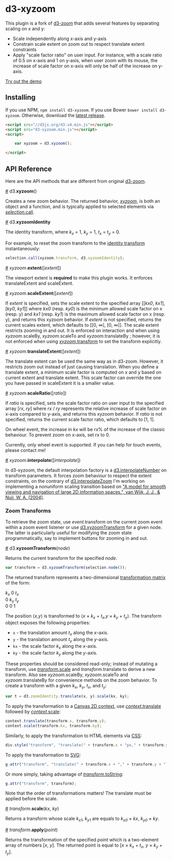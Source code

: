 # d3-xyzoom

This plugin is a fork of [d3-zoom](https://github.com/d3/d3-zoom) that adds several features by separating scaling on x and y:
 * Scale independently along x-axis and y-axis
 * Constrain scale extent on zoom out to respect translate extent constraints
 * Apply "scale factor ratio" on user input. For instance, with a scale ratio of 0.5 on x-axis and 1 on y-axis, when user zoom with its mouse, the increase of scale factor on x-axis will only be half of the increase on y-axis.

[Try out the demo](https://bl.ocks.org/etiennecrb/d8125cdfb138896635dabd84b04b54e9)

## Installing

If you use NPM, `npm install d3-xyzoom`. If you use Bower `bower install d3-xyzoom`. Otherwise, download the [latest release](https://github.com/etiennecrb/d3-xyzoom/releases/latest).

```html
<script src="//d3js.org/d3.v4.min.js"></script>
<script src="d3-xyzoom.min.js"></script>
<script>

    var xyzoom = d3.xyzoom();

</script>
```

## API Reference

Here are the API methods that are different from original [d3-zoom](https://github.com/d3/d3-zoom).

<a href="#xyzoom" name="xyzoom">#</a> d3.<b>xyzoom</b>() 

Creates a new zoom behavior. The returned behavior, [*xyzoom*](#_xyzoom), is both an object and a function, and is typically applied to selected elements via [*selection*.call](https://github.com/d3/d3-selection#selection_call).

<a href="#xyzoomidentity" name="xyzoomidentity">#</a> d3.<b>xyzoomIdentity</b>

The identity transform, where *k<sub>x</sub>* = 1, *k<sub>y</sub>* = 1, *t<sub>x</sub>* = *t<sub>y</sub>* = 0.

For example, to reset the zoom transform to the [identity transform](#zoomIdentity) instantaneously:

```js
selection.call(xyzoom.transform, d3.xyzoomIdentity);
```

<a href="#xyzoom_extent" name="xyzoom_extent">#</a> <i>xyzoom</i>.<b>extent</b>([<i>extent</i>])

The viewport extent is <b>required</b> to make this plugin works. It enforces translateExtent and scaleExtent.

<a href="#xyzoom_scaleExtent" name="xyzoom_scaleExtent">#</a> <i>xyzoom</i>.<b>scaleExtent</b>([<i>extent</i>])

If *extent* is specified, sets the scale extent to the specified array [[*kx0*, *kx1*], [*ky0*, *ky1*]] where *kx0* (resp. *ky0*) is the minimum allowed scale factor on x (resp. y) and *kx1* (resp. *ky1*) is the maximum allowed scale factor on x (resp. y), and returns this xyzoom behavior. If *extent* is not specified, returns the current scales extent, which defaults to [[0, ∞], [0, ∞]]. The scale extent restricts zooming in and out. It is enforced on interaction and when using *xyzoom*.scaleBy, *xyzoom*.scaleTo and *xyzoom*.translateBy ; however, it is not enforced when using [*xyzoom*.transform](#zoom_transform) to set the transform explicitly.

<a href="#xyzoom_translateExtent" name="xyzoom_translateExtent">#</a> <i>xyzoom</i>.<b>translateExtent</b>([<i>extent</i>])

The translate extent can be used the same way as in d3-zoom. However, it restricts zoom out instead of just causing translation. When you define a translate extent, a minimum scale factor is computed on x and y based on current extent and translate extent. This scale factor can override the one you have passed in scaleExtent it is a smaller value.

<a href="#xyzoom_scaleRatio" name="xyzoom_scaleRatio">#</a> <i>xyzoom</i>.<b>scaleRatio</b>([<i>ratio</i>])

If *ratio* is specified, sets the scale factor ratio on user input to the specified array [*rx*, *ry*] where *rx* / *ry* represents the relative increase of scale factor on x-axis compared to y-axis, and returns this xyzoom behavior.
If *ratio* is not specified, returns the current scale factor ratio, which defaults to [1, 1].

On wheel event, the increase in *kx* will be *rx*% of the increase of the classic behaviour. To prevent zoom on x-axis, set *rx* to 0.

Currently, only wheel event is supported. If you can help for touch events, please contact me!


<a href="#xyzoom_interpolate" name="xyzoom_interpolate">#</a> <i>xyzoom</i>.<b>interpolate</b>([<i>interpolate</i>])

In d3-xyzoom, the default interpolation factory is a [d3.interpolateNumber](https://github.com/d3/d3-interpolate#interpolateNumber) on transform parameters. It forces zoom behaviour to respect the extent constraints, on the contrary of [d3.interpolateZoom](https://github.com/d3/d3-interpolate#interpolateZoom) I'm working on implementing a nonuniform scaling transition based on ["A model for smooth viewing and navigation of large 2D information spaces.", van Wijk, J. J., & Nuij, W. A. (2004)](http://www.win.tue.nl/~vanwijk/zptvcg.pdf).

### Zoom Transforms

To retrieve the zoom state, use *event*.transform on the current zoom event within a zoom event listener or use [d3.xyzoomTransform](#xyzoomTransform) for a given node. The latter is particularly useful for modifying the zoom state programmatically, say to implement buttons for zooming in and out.

<a href="#xyzoomTransform" name="xyzoomTransform">#</a> d3.<b>xyzoomTransform</b>(<i>node</i>)

Returns the current transform for the specified *node*.

```js
var transform = d3.xyzoomTransform(selection.node());
```

The returned transform represents a two-dimensional [transformation matrix](https://en.wikipedia.org/wiki/Transformation_matrix#Affine_transformations) of the form:

*k<sub>x</sub>* 0 *t<sub>x</sub>*
<br>0 *k<sub>y</sub>* *t<sub>y</sub>*
<br>0 0 1

The position ⟨*x*,*y*⟩ is transformed to ⟨*x* × *k<sub>x</sub>* + *t<sub>x</sub>*,*y* × *k<sub>y</sub>* + *t<sub>y</sub>*⟩. The transform object exposes the following properties:

* `x` - the translation amount *t<sub>x</sub>* along the *x*-axis.
* `y` - the translation amount *t<sub>y</sub>* along the *y*-axis.
* `kx` - the scale factor *k<sub>x</sub>* along the *x*-axis.
* `ky` - the scale factor *k<sub>y</sub>* along the *y*-axis.

These properties should be considered read-only; instead of mutating a transform, use [*transform*.scale](#transform_scale) and *transform*.translate to derive a new transform. Also see *xyzoom*.scaleBy, *xyzoom*.scaleTo and *xyzoom*.translateBy for convenience methods on the zoom behavior. To create a transform with a given *k<sub>x</sub>*, *k<sub>y</sub>*, *t<sub>x</sub>*, and *t<sub>y</sub>*:

```js
var t = d3.zoomIdentity.translate(x, y).scale(kx, ky);
```

To apply the transformation to a [Canvas 2D context](https://www.w3.org/TR/2dcontext/), use [*context*.translate](https://www.w3.org/TR/2dcontext/#dom-context-2d-translate) followed by [*context*.scale](https://www.w3.org/TR/2dcontext/#dom-context-2d-scale):

```js
context.translate(transform.x, transform.y);
context.scale(transform.kx, transform.ky);
```

Similarly, to apply the transformation to HTML elements via [CSS](https://www.w3.org/TR/css-transforms-1/):

```js
div.style("transform", "translate(" + transform.x + "px," + transform.y + "px) scale(" + transform.kx + "," + transform.ky + ")");
```

To apply the transformation to [SVG](https://www.w3.org/TR/SVG/coords.html#TransformAttribute):

```js
g.attr("transform", "translate(" + transform.x + "," + transform.y + ") scale(" + transform.kx + "," + transform.ky + ")");
```

Or more simply, taking advantage of [*transform*.toString](#transform_toString):

```js
g.attr("transform", transform);
```

Note that the order of transformations matters! The translate must be applied before the scale.

<a href="#transform_scale" name="transform_scale">#</a> <i>transform</i>.<b>scale</b>(<i>kx, ky</i>)

Returns a transform whose scale *k<sub>x1</sub>*, *k<sub>y1</sub>* are equals to *k<sub>x0</sub>* × *kx*, *k<sub>y0</sub>* × *ky*.

<a href="#transform_apply" name="transform_apply">#</a> <i>transform</i>.<b>apply</b>(<i>point</i>)

Returns the transformation of the specified *point* which is a two-element array of numbers [*x*, *y*]. The returned point is equal to [*x* × *k<sub>x</sub>* + *t<sub>x</sub>*, *y* × *k<sub>y</sub>* + *t<sub>y</sub>*].


